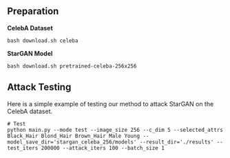 
## Preparation
**CelebA Dataset**

```
bash download.sh celeba
```
**StarGAN Model**

```
bash download.sh pretrained-celeba-256x256
```

## Attack Testing

Here is a simple example of  testing our method to attack StarGAN on the CelebA dataset.
```
# Test
python main.py --mode test --image_size 256 --c_dim 5 --selected_attrs Black_Hair Blond_Hair Brown_Hair Male Young --model_save_dir='stargan_celeba_256/models' --result_dir='./results' --test_iters 200000 --attack_iters 100 --batch_size 1
```
